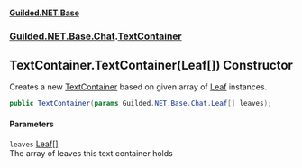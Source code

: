 
#### [Guilded.NET.Base](Guilded_NET_Base 'Guilded_NET_Base')
### [Guilded.NET.Base.Chat](Guilded_NET_Base#Guilded_NET_Base_Chat 'Guilded.NET.Base.Chat').[TextContainer](TextContainer 'Guilded.NET.Base.Chat.TextContainer')
## TextContainer.TextContainer(Leaf[]) Constructor
Creates a new [TextContainer](TextContainer 'Guilded.NET.Base.Chat.TextContainer') based on given array of [Leaf](Leaf 'Guilded.NET.Base.Chat.Leaf') instances.  
```csharp
public TextContainer(params Guilded.NET.Base.Chat.Leaf[] leaves);
```

#### Parameters
<a name='Guilded_NET_Base_Chat_TextContainer_TextContainer(Guilded_NET_Base_Chat_Leaf__)_leaves'></a>
`leaves` [Leaf](Leaf 'Guilded.NET.Base.Chat.Leaf')[[]](https://docs.microsoft.com/en-us/dotnet/api/System.Array 'System.Array')  
The array of leaves this text container holds
  

